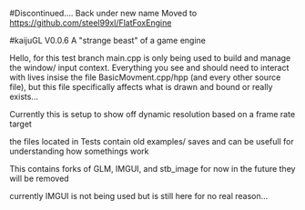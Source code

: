#Discontinued.... Back under new name
Moved to https://github.com/steel99xl/FlatFoxEngine



#kaijuGL V0.0.6
A "strange beast" of a game engine

Hello, for this test branch main.cpp is only being used to build and manage the window/ input context. Everything you see and should need to interact with lives insise the file BasicMovment.cpp/hpp (and every other source file), but this file specifically affects what is drawn and bound or really exists...

Currently this is setup to show off dynamic resolution based on a frame rate target 

the files located in Tests contain old examples/ saves and can be usefull for understanding how somethings work

This contains forks of GLM, IMGUI, and stb_image for now in the future they will be removed

currently IMGUI is not being used but is still here for no real reason...
